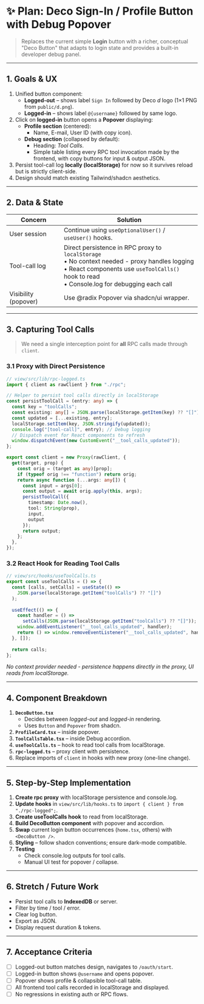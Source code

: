 # ✨ Plan: Deco Sign-In / Profile Button with Debug Popover

> Replaces the current simple **Login** button with a richer, conceptual "Deco Button" that adapts to login state and provides a built-in developer debug panel.

---

## 1. Goals & UX

1. Unified button component:
   - **Logged-out** – shows label `Sign In` followed by Deco *d* logo (1×1 PNG from `public/d.png`).
   - **Logged-in** – shows label `@{username}` followed by same logo.
2. Click on **logged-in** button opens a **Popover** displaying:
   - **Profile section** (centered):
     - Name, E-mail, User ID (with copy icon).
   - **Debug section** (collapsed by default):
     - Heading: *Tool Calls*.
     - Simple table listing every RPC tool invocation made by the frontend, with copy buttons for input & output JSON.
3. Persist tool-call log **locally (localStorage)** for now so it survives reload but is strictly client-side.
4. Design should match existing Tailwind/shadcn aesthetics.

---

## 2. Data & State

| Concern | Solution |
|---------|----------|
| User session | Continue using `useOptionalUser()` / `useUser()` hooks. |
| Tool-call log | Direct persistence in RPC proxy to `localStorage`<br>• No context needed - proxy handles logging<br>• React components use `useToolCalls()` hook to read<br>• Console.log for debugging each call |
| Visibility (popover) | Use @radix Popover via shadcn/ui wrapper. |

---

## 3. Capturing Tool Calls

> We need a single interception point for **all** RPC calls made through `client`.

### 3.1 Proxy with Direct Persistence

```ts
// view/src/lib/rpc-logged.ts
import { client as rawClient } from "./rpc";

// Helper to persist tool calls directly in localStorage
const persistToolCall = (entry: any) => {
  const key = "toolCalls";
  const existing: any[] = JSON.parse(localStorage.getItem(key) ?? "[]");
  const updated = [...existing, entry];
  localStorage.setItem(key, JSON.stringify(updated));
  console.log("[tool-call]", entry); // Debug logging
  // Dispatch event for React components to refresh
  window.dispatchEvent(new CustomEvent("__tool_calls_updated"));
};

export const client = new Proxy(rawClient, {
  get(target, prop) {
    const orig = (target as any)[prop];
    if (typeof orig !== "function") return orig;
    return async function (...args: any[]) {
      const input = args[0];
      const output = await orig.apply(this, args);
      persistToolCall({ 
        timestamp: Date.now(), 
        tool: String(prop), 
        input, 
        output 
      });
      return output;
    };
  },
});
```

### 3.2 React Hook for Reading Tool Calls

```ts
// view/src/hooks/useToolCalls.ts
export const useToolCalls = () => {
  const [calls, setCalls] = useState(() => 
    JSON.parse(localStorage.getItem("toolCalls") ?? "[]")
  );
  
  useEffect(() => {
    const handler = () => 
      setCalls(JSON.parse(localStorage.getItem("toolCalls") ?? "[]"));
    window.addEventListener("__tool_calls_updated", handler);
    return () => window.removeEventListener("__tool_calls_updated", handler);
  }, []);
  
  return calls;
};
```

*No context provider needed - persistence happens directly in the proxy, UI reads from localStorage.*

---

## 4. Component Breakdown

1. **`DecoButton.tsx`**
   - Decides between *logged-out* and *logged-in* rendering.
   - Uses `Button` and `Popover` from shadcn.
2. **`ProfileCard.tsx`** – inside popover.
3. **`ToolCallsTable.tsx`** – inside Debug accordion.
4. **`useToolCalls.ts`** – hook to read tool calls from localStorage.
5. **`rpc-logged.ts`** – proxy client with persistence.
6. Replace imports of `client` in hooks with new proxy (one-line change).

---

## 5. Step-by-Step Implementation

1. **Create rpc proxy** with localStorage persistence and console.log.
2. **Update hooks** in `view/src/lib/hooks.ts` to `import { client } from "./rpc-logged";`.
3. **Create useToolCalls hook** to read from localStorage.
4. **Build DecoButton component** with popover and accordion.
5. **Swap** current login button occurrences (`home.tsx`, others) with `<DecoButton />`.
6. **Styling** – follow shadcn conventions; ensure dark-mode compatible.
7. **Testing**
   - Check console.log outputs for tool calls.
   - Manual UI test for popover / collapse.

---

## 6. Stretch / Future Work

- Persist tool calls to **IndexedDB** or server.
- Filter by time / tool / error.
- Clear log button.
- Export as JSON.
- Display request duration & tokens.

---

## 7. Acceptance Criteria

- [ ] Logged-out button matches design, navigates to `/oauth/start`.
- [ ] Logged-in button shows `@username` and opens popover.
- [ ] Popover shows profile & collapsible tool-call table.
- [ ] All frontend tool calls recorded in localStorage and displayed.
- [ ] No regressions in existing auth or RPC flows.

